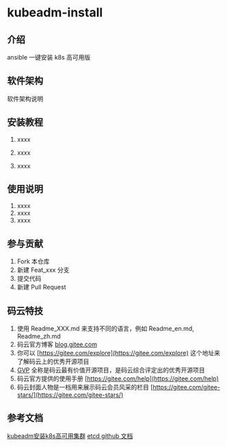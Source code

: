 # kubeadm-install

## 介绍

ansible 一键安装 k8s 高可用版

## 软件架构

软件架构说明

## 安装教程

1. xxxx

2. xxxx
3. xxxx

## 使用说明

1. xxxx
2. xxxx
3. xxxx

## 参与贡献

1. Fork 本仓库
2. 新建 Feat_xxx 分支
3. 提交代码
4. 新建 Pull Request

## 码云特技

1. 使用 Readme\_XXX.md 来支持不同的语言，例如 Readme\_en.md, Readme\_zh.md
2. 码云官方博客 [blog.gitee.com](https://blog.gitee.com)
3. 你可以 [https://gitee.com/explore](https://gitee.com/explore) 这个地址来了解码云上的优秀开源项目
4. [GVP](https://gitee.com/gvp) 全称是码云最有价值开源项目，是码云综合评定出的优秀开源项目
5. 码云官方提供的使用手册 [https://gitee.com/help](https://gitee.com/help)
6. 码云封面人物是一档用来展示码云会员风采的栏目 [https://gitee.com/gitee-stars/](https://gitee.com/gitee-stars/)

## 参考文档

[kubeadm安装k8s高可用集群](https://blog.51cto.com/13740724/2412370)
[etcd github 文档](https://github.com/etcd-io/etcd/releases/tag/v3.3.18)
